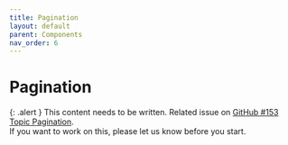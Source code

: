 ```yaml
---
title: Pagination
layout: default
parent: Components
nav_order: 6
---
```


# Pagination

{: .alert }
This content needs to be written.
Related issue on [GitHub #153 Topic Pagination](https://github.com/wpaccessibility/wp-a11y-docs/issues/153).  
If you want to work on this, please let us know before you start.
